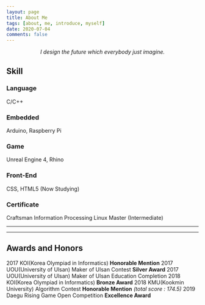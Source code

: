 ```yaml
---
layout: page
title: About Me
tags: [about, me, introduce, myself]
date: 2020-07-04
comments: false
---
```

    
<center><i>I design the future which everybody just imagine.</i></center>

## Skill
### Language
C/C++
### Embedded
Arduino, Raspberry Pi
### Game
Unreal Engine 4, Rhino
### Front-End
CSS, HTML5 (Now Studying)
### Certificate
Craftsman Information Processing
Linux Master (Intermediate)

---
---

## Awards and Honors
2017 KOI(Korea Olympiad in Informatics) **Honorable Mention**
2017 UOU(University of Ulsan) Maker of Ulsan Contest **Silver Award**
2017 UOU(University of Ulsan) Maker of Ulsan Education Completion
2018 KOI(Korea Olympiad in Informatics) **Bronze Award**
2018 KMU(Kookmin University) Algorithm Contest **Honorable Mention** *(total score : 174.5)*
2019 Daegu Rising Game Open Competition **Excellence Award**




<!--
{% capture images %}
    https://cloud.githubusercontent.com/assets/754514/14509720/61c61058-01d6-11e6-93ab-0918515ecd56.png
    https://cloud.githubusercontent.com/assets/754514/14509716/61ac6c8e-01d6-11e6-879f-8308883de790.png
{% endcapture %}
{% include gallery images=images caption="Screenshots of Moon Theme" cols=2 %}
-->

<!-- See a [live version of Moon](http://taylantatli.github.io/Moon) hosted on GitHub -->
